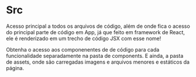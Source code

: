 # Src

Acesso principal a todos os arquivos de código, além de onde fica o acesso do principal parte de código em App, já que feito em framework de React, ele é renderizado em um trecho de código JSX com esse nome!

Obtenha o acesso aos componenentes de de código para cada funcionalidade separadamente na pasta de components. E ainda, a pasta de assets, onde são carregadas imagens e arquivos menores e estáticos da página.